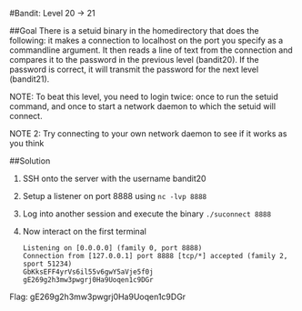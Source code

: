 #Bandit: Level 20 -> 21

##Goal
There is a setuid binary in the homedirectory that does the following: it makes a connection to localhost on the port you specify as a commandline argument. It then reads a line of text from the connection and compares it to the password in the previous level (bandit20). If the password is correct, it will transmit the password for the next level (bandit21).

NOTE: To beat this level, you need to login twice: once to run the setuid command, and once to start a network daemon to which the setuid will connect.

NOTE 2: Try connecting to your own network daemon to see if it works as you think

##Solution
1. SSH onto the server with the username bandit20

2. Setup a listener on port 8888 using `nc -lvp 8888`

3. Log into another session and execute the binary `./suconnect 8888`

4. Now interact on the first terminal

   ```
   Listening on [0.0.0.0] (family 0, port 8888)
   Connection from [127.0.0.1] port 8888 [tcp/*] accepted (family 2, sport 51234)
   GbKksEFF4yrVs6il55v6gwY5aVje5f0j
   gE269g2h3mw3pwgrj0Ha9Uoqen1c9DGr
   ```

Flag: gE269g2h3mw3pwgrj0Ha9Uoqen1c9DGr
